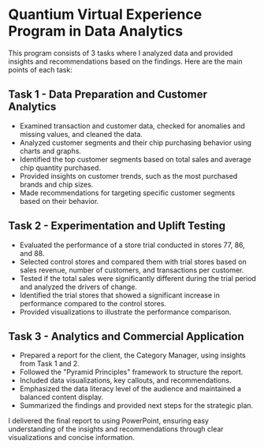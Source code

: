 # Quantium Virtual Experience Program in Data Analytics

This program consists of 3 tasks where I analyzed data and provided insights and recommendations based on the findings. Here are the main points of each task:

## Task 1 - Data Preparation and Customer Analytics

- Examined transaction and customer data, checked for anomalies and missing values, and cleaned the data.
- Analyzed customer segments and their chip purchasing behavior using charts and graphs.
- Identified the top customer segments based on total sales and average chip quantity purchased.
- Provided insights on customer trends, such as the most purchased brands and chip sizes.
- Made recommendations for targeting specific customer segments based on their behavior.

## Task 2 - Experimentation and Uplift Testing

- Evaluated the performance of a store trial conducted in stores 77, 86, and 88.
- Selected control stores and compared them with trial stores based on sales revenue, number of customers, and transactions per customer.
- Tested if the total sales were significantly different during the trial period and analyzed the drivers of change.
- Identified the trial stores that showed a significant increase in performance compared to the control stores.
- Provided visualizations to illustrate the performance comparison.

## Task 3 - Analytics and Commercial Application

- Prepared a report for the client, the Category Manager, using insights from Task 1 and 2.
- Followed the "Pyramid Principles" framework to structure the report.
- Included data visualizations, key callouts, and recommendations.
- Emphasized the data literacy level of the audience and maintained a balanced content display.
- Summarized the findings and provided next steps for the strategic plan.

I delivered the final report to using PowerPoint, ensuring easy understanding of the insights and recommendations through clear visualizations and concise information.
